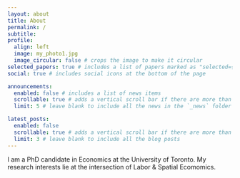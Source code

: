 ```yaml
---
layout: about
title: About
permalink: /
subtitle: 
profile:
  align: left
  image: my_photo1.jpg
  image_circular: false # crops the image to make it circular
selected_papers: true # includes a list of papers marked as "selected={true}"
social: true # includes social icons at the bottom of the page

announcements:
  enabled: false # includes a list of news items
  scrollable: true # adds a vertical scroll bar if there are more than 3 news items
  limit: 5 # leave blank to include all the news in the `_news` folder

latest_posts:
  enabled: false
  scrollable: true # adds a vertical scroll bar if there are more than 3 new posts items
  limit: 3 # leave blank to include all the blog posts
---
```


I am a PhD candidate in Economics at the University of Toronto. 
My research interests lie at the intersection of Labor & Spatial Ecomomics.